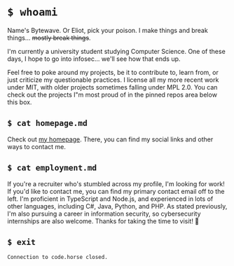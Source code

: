 # `$ whoami`

Name's Bytewave. Or Eliot, pick your poison. I make things and break things... ~~mostly break things~~.

I'm currently a university student studying Computer Science. One of these days, I hope to go into infosec... we'll see how that ends up.

Feel free to poke around my projects, be it to contribute to, learn from, or just criticize my questionable practices. I license all my more recent work under MIT, with older projects sometimes falling under MPL 2.0. You can check out the projects I"m most proud of in the pinned repos area below this box.

## `$ cat homepage.md`

Check out [my homepage](https://code.horse). There, you can find my social links and other ways to contact me.

## `$ cat employment.md`

If you're a recruiter who's stumbled across my profile, I'm looking for work! If you'd like to contact me, you can find my primary contact email off to the left. I'm proficient in TypeScript and Node.js, and experienced in lots of other languages, including C#, Java, Python, and PHP. As stated previously, I'm also pursuing a career in information security, so cybersecurity internships are also welcome. Thanks for taking the time to visit! 💚

## `$ exit`

```
Connection to code.horse closed.
```
